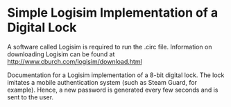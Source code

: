 # Simple Logisim Implementation of a Digital Lock 
A software called Logisim is required to run the .circ file. Information on downloading Logisim can be found at http://www.cburch.com/logisim/download.html

Documentation for a Logisim implementation of a 8-bit digital lock. The lock imitates a mobile authentication system (such as Steam Guard, for example). Hence, a new password is generated every few seconds and is sent to the user.
